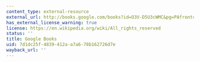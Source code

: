 ```yaml
---
content_type: external-resource
external_url: http://books.google.com/books?id=O3V-D5U3cWMC&pg=PAfrontcover
has_external_license_warning: true
license: https://en.wikipedia.org/wiki/All_rights_reserved
status: ''
title: Google Books
uid: 7d1dc25f-4839-412a-a7a6-78b162726d7e
wayback_url: ''
---
```

